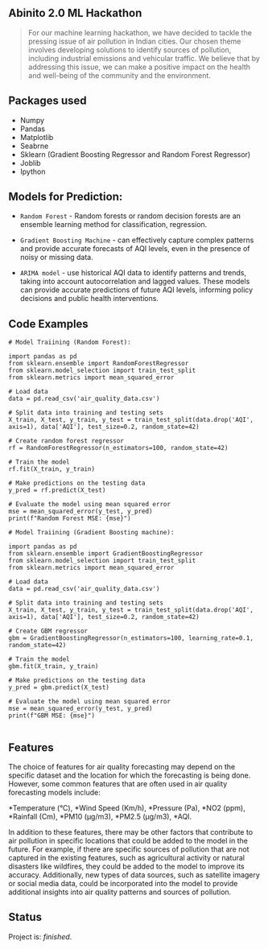## Abinito 2.0 ML Hackathon
> For our machine learning hackathon, we have decided to tackle the pressing issue of air pollution in Indian cities. Our chosen theme involves developing solutions to identify sources of pollution, including industrial emissions and vehicular traffic. We believe that by addressing this issue, we can make a positive impact on the health and well-being of the community and the environment.

## Packages used
* Numpy
* Pandas
* Matplotlib
* Seabrne
* Sklearn (Gradient Boosting Regressor and Random Forest Regressor)
* Joblib
* Ipython

## Models for Prediction:

* `Random Forest` - Random forests or random decision forests are an ensemble learning method for classification, regression.

* `Gradient Boosting Machine` -  can effectively capture complex patterns and provide accurate forecasts of AQI levels, even in the presence of noisy or missing data.

* `ARIMA model` - use historical AQI data to identify patterns and trends, taking into account autocorrelation and lagged values. These models can provide accurate predictions of future AQI levels, informing policy decisions and public health interventions.

## Code Examples

````
# Model Traiining (Random Forest):

import pandas as pd
from sklearn.ensemble import RandomForestRegressor
from sklearn.model_selection import train_test_split
from sklearn.metrics import mean_squared_error

# Load data
data = pd.read_csv('air_quality_data.csv')

# Split data into training and testing sets
X_train, X_test, y_train, y_test = train_test_split(data.drop('AQI', axis=1), data['AQI'], test_size=0.2, random_state=42)

# Create random forest regressor
rf = RandomForestRegressor(n_estimators=100, random_state=42)

# Train the model
rf.fit(X_train, y_train)

# Make predictions on the testing data
y_pred = rf.predict(X_test)

# Evaluate the model using mean squared error
mse = mean_squared_error(y_test, y_pred)
print(f"Random Forest MSE: {mse}")

````



````
# Model Traiining (Gradient Boosting machine):

import pandas as pd
from sklearn.ensemble import GradientBoostingRegressor
from sklearn.model_selection import train_test_split
from sklearn.metrics import mean_squared_error

# Load data
data = pd.read_csv('air_quality_data.csv')

# Split data into training and testing sets
X_train, X_test, y_train, y_test = train_test_split(data.drop('AQI', axis=1), data['AQI'], test_size=0.2, random_state=42)

# Create GBM regressor
gbm = GradientBoostingRegressor(n_estimators=100, learning_rate=0.1, random_state=42)

# Train the model
gbm.fit(X_train, y_train)

# Make predictions on the testing data
y_pred = gbm.predict(X_test)

# Evaluate the model using mean squared error
mse = mean_squared_error(y_test, y_pred)
print(f"GBM MSE: {mse}")


````

## Features
The choice of features for air quality forecasting may depend on the specific dataset and the location for which the forecasting is being done. However, some common features that are often used in air quality forecasting models include:

*Temperature (°C),
*Wind Speed (Km/h),
*Pressure (Pa),
*NO2 (ppm),
*Rainfall (Cm),
*PM10 (μg/m3),
*PM2.5 (μg/m3),
*AQI.

In addition to these features, there may be other factors that contribute to air pollution in specific locations that could be added to the model in the future. For example, if there are specific sources of pollution that are not captured in the existing features, such as agricultural activity or natural disasters like wildfires, they could be added to the model to improve its accuracy. Additionally, new types of data sources, such as satellite imagery or social media data, could be incorporated into the model to provide additional insights into air quality patterns and sources of pollution.

## Status
Project is: _finished_.
